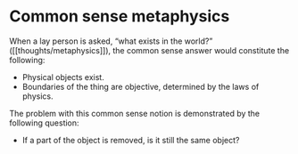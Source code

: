 # Common sense metaphysics

When a lay person is asked, “what exists in the world?” ([[thoughts/metaphysics]]), the common sense answer would constitute the following:

- Physical objects exist.
- Boundaries of the thing are objective, determined by the laws of physics.

The problem with this common sense notion is demonstrated by the following question:

- If a part of the object is removed, is it still the same object?

